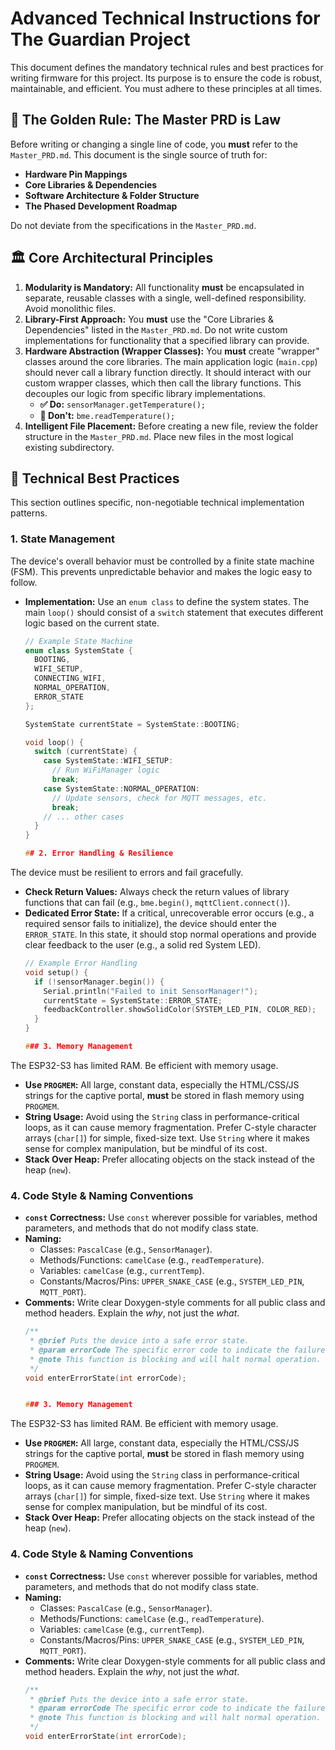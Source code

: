 # Advanced Technical Instructions for The Guardian Project

This document defines the mandatory technical rules and best practices for writing firmware for this project. Its purpose is to ensure the code is robust, maintainable, and efficient. You must adhere to these principles at all times.

## 📜 The Golden Rule: The Master PRD is Law

Before writing or changing a single line of code, you **must** refer to the `Master_PRD.md`. This document is the single source of truth for:

* **Hardware Pin Mappings**
* **Core Libraries & Dependencies**
* **Software Architecture & Folder Structure**
* **The Phased Development Roadmap**

Do not deviate from the specifications in the `Master_PRD.md`.

## 🏛️ Core Architectural Principles

1. **Modularity is Mandatory:** All functionality **must** be encapsulated in separate, reusable classes with a single, well-defined responsibility. Avoid monolithic files.
2. **Library-First Approach:** You **must** use the "Core Libraries & Dependencies" listed in the `Master_PRD.md`. Do not write custom implementations for functionality that a specified library can provide.
3. **Hardware Abstraction (Wrapper Classes):** You **must** create "wrapper" classes around the core libraries. The main application logic (`main.cpp`) should never call a library function directly. It should interact with our custom wrapper classes, which then call the library functions. This decouples our logic from specific library implementations.
   * **✅ Do:** `sensorManager.getTemperature();`
   * **🚫 Don't:** `bme.readTemperature();`
4. **Intelligent File Placement:** Before creating a new file, review the folder structure in the `Master_PRD.md`. Place new files in the most logical existing subdirectory.

## 🔧 Technical Best Practices

This section outlines specific, non-negotiable technical implementation patterns.

### 1. State Management
The device's overall behavior must be controlled by a finite state machine (FSM). This prevents unpredictable behavior and makes the logic easy to follow.

* **Implementation:** Use an `enum class` to define the system states. The main `loop()` should consist of a `switch` statement that executes different logic based on the current state.
  ```cpp
  // Example State Machine
  enum class SystemState {
    BOOTING,
    WIFI_SETUP,
    CONNECTING_WIFI,
    NORMAL_OPERATION,
    ERROR_STATE
  };

  SystemState currentState = SystemState::BOOTING;

  void loop() {
    switch (currentState) {
      case SystemState::WIFI_SETUP:
        // Run WiFiManager logic
        break;
      case SystemState::NORMAL_OPERATION:
        // Update sensors, check for MQTT messages, etc.
        break;
      // ... other cases
    }
  }

  ## 2. Error Handling & Resilience
The device must be resilient to errors and fail gracefully.

* **Check Return Values:** Always check the return values of library functions that can fail (e.g., `bme.begin()`, `mqttClient.connect()`).
* **Dedicated Error State:** If a critical, unrecoverable error occurs (e.g., a required sensor fails to initialize), the device should enter the `ERROR_STATE`. In this state, it should stop normal operations and provide clear feedback to the user (e.g., a solid red System LED).
  ```cpp
  // Example Error Handling
  void setup() {
    if (!sensorManager.begin()) {
      Serial.println("Failed to init SensorManager!");
      currentState = SystemState::ERROR_STATE;
      feedbackController.showSolidColor(SYSTEM_LED_PIN, COLOR_RED);
    }
  }

  ### 3. Memory Management
The ESP32-S3 has limited RAM. Be efficient with memory usage.

* **Use `PROGMEM`:** All large, constant data, especially the HTML/CSS/JS strings for the captive portal, **must** be stored in flash memory using `PROGMEM`.
* **String Usage:** Avoid using the `String` class in performance-critical loops, as it can cause memory fragmentation. Prefer C-style character arrays (`char[]`) for simple, fixed-size text. Use `String` where it makes sense for complex manipulation, but be mindful of its cost.
* **Stack Over Heap:** Prefer allocating objects on the stack instead of the heap (`new`).

### 4. Code Style & Naming Conventions
* **`const` Correctness:** Use `const` wherever possible for variables, method parameters, and methods that do not modify class state.
* **Naming:**
  * Classes: `PascalCase` (e.g., `SensorManager`).
  * Methods/Functions: `camelCase` (e.g., `readTemperature`).
  * Variables: `camelCase` (e.g., `currentTemp`).
  * Constants/Macros/Pins: `UPPER_SNAKE_CASE` (e.g., `SYSTEM_LED_PIN`, `MQTT_PORT`).
* **Comments:** Write clear Doxygen-style comments for all public class and method headers. Explain the *why*, not just the *what*.
  ```cpp
  /**
   * @brief Puts the device into a safe error state.
   * @param errorCode The specific error code to indicate the failure reason.
   * @note This function is blocking and will halt normal operation.
   */
  void enterErrorState(int errorCode);


  ### 3. Memory Management
The ESP32-S3 has limited RAM. Be efficient with memory usage.

* **Use `PROGMEM`:** All large, constant data, especially the HTML/CSS/JS strings for the captive portal, **must** be stored in flash memory using `PROGMEM`.
* **String Usage:** Avoid using the `String` class in performance-critical loops, as it can cause memory fragmentation. Prefer C-style character arrays (`char[]`) for simple, fixed-size text. Use `String` where it makes sense for complex manipulation, but be mindful of its cost.
* **Stack Over Heap:** Prefer allocating objects on the stack instead of the heap (`new`).

### 4. Code Style & Naming Conventions
* **`const` Correctness:** Use `const` wherever possible for variables, method parameters, and methods that do not modify class state.
* **Naming:**
  * Classes: `PascalCase` (e.g., `SensorManager`).
  * Methods/Functions: `camelCase` (e.g., `readTemperature`).
  * Variables: `camelCase` (e.g., `currentTemp`).
  * Constants/Macros/Pins: `UPPER_SNAKE_CASE` (e.g., `SYSTEM_LED_PIN`, `MQTT_PORT`).
* **Comments:** Write clear Doxygen-style comments for all public class and method headers. Explain the *why*, not just the *what*.
  ```cpp
  /**
   * @brief Puts the device into a safe error state.
   * @param errorCode The specific error code to indicate the failure reason.
   * @note This function is blocking and will halt normal operation.
   */
  void enterErrorState(int errorCode);